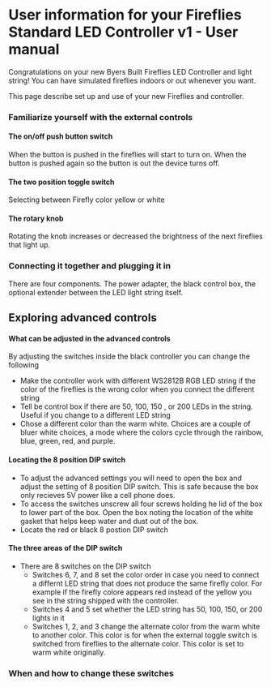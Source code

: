# User information for your Fireflies Standard LED Controller v1 - User manual

Congratulations on your new Byers Built Fireflies LED Controller and light string!  You can have simulated fireflies indoors or out whenever you want.

This page describe set up and use of your new Fireflies and controller.

### Familiarize yourself with the external controls
#### The on/off push button switch
When the button is pushed in the fireflies will start to turn on.  When the button is pushed again so the button is out the device turns off.
#### The two position toggle switch
Selecting between Firefly color yellow or white
#### The rotary knob
Rotating the knob increases or decreased the brightness of the next fireflies that light up.
### Connecting it together and plugging it in
There are four components.  The power adapter, the black control box, the optional extender between the LED light string itself.
## Exploring advanced controls
#### What can be adjusted in the advanced controls
By adjusting the switches inside the black controller you can change the following
* Make the controller work with different WS2812B RGB LED string if the color of the fireflies is the wrong color when you connect the different string
* Tell be control box if there are 50, 100, 150 , or 200 LEDs in the string.  Useful if you change to a different LED string
* Chose a different color than the warm white.  Choices are a couple of bluer white choices, a mode where the colors cycle through the rainbow, blue, green, red, and purple.
#### Locating the 8 position DIP switch
* To adjust the advanced settings you will need to open the box and adjust the setting of 8 position DIP switch. This is safe because the box only recieves 5V power like a cell phone does.
* To access the switches unscrew all four screws holding he lid of the box to lower part of the box.  Open the box noting the location of the white gasket that helps keep water and dust out of the box.
* Locate the red or black 8 postion DIP switch
#### The three areas of the DIP switch
* There are 8 switches on the DIP switch
  * Switches 6, 7, and 8 set the color order in case you need to connect a differnt LED string that does not produce the same firefly color.  For example if the firefly colore appears red instead of the yellow you see in the string shipped with the controller.  
  * Switches 4 and 5 set whether the LED string has 50, 100, 150, or 200 lights in it
  * Switches 1, 2, and 3 change the alternate color from the warm white to another color.  This color is for when the external toggle switch is switched from fireflies to the alternate color.  This color is set to warm white originally.
 
### When and how to change these switches


